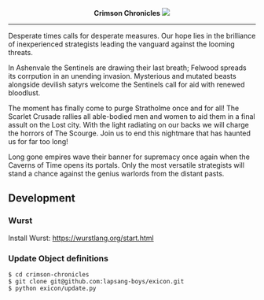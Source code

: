 <p align="center">
  <b>Crimson Chronicles</b>
  <img src="https://i.imgur.com/9m1sdS0.jpg">
  <hr>
</p>

Desperate times calls for desperate measures. Our hope lies in the brilliance of inexperienced strategists leading the vanguard against the looming threats. 

In Ashenvale the Sentinels are drawing their last breath; Felwood spreads its corrpution in an unending invasion. Mysterious and mutated beasts alongside devilish satyrs welcome the Sentinels call for aid with renewed bloodlust. 

The moment has finally come to purge Stratholme once and for all! The Scarlet Crusade rallies all able-bodied men and women to aid them in a final assult on the Lost city. With the light radiating on our backs we will charge the horrors of The Scourge. Join us to end this nightmare that has haunted us for far too long!

Long gone empires wave their banner for supremacy once again when the Caverns of Time opens its portals. Only the most versatile strategists will stand a chance against the genius warlords from the distant pasts. 

## Development

### Wurst

Install Wurst: https://wurstlang.org/start.html

### Update Object definitions

```shell
$ cd crimson-chronicles
$ git clone git@github.com:lapsang-boys/exicon.git
$ python exicon/update.py
```
